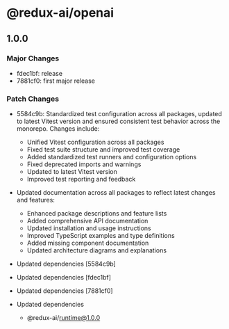 # @redux-ai/openai

## 1.0.0

### Major Changes

- fdec1bf: release
- 7881cf0: first major release

### Patch Changes

- 5584c9b: Standardized test configuration across all packages, updated to latest Vitest version and ensured consistent test behavior across the monorepo. Changes include:

  - Unified Vitest configuration across all packages
  - Fixed test suite structure and improved test coverage
  - Added standardized test runners and configuration options
  - Fixed deprecated imports and warnings
  - Updated to latest Vitest version
  - Improved test reporting and feedback

- Updated documentation across all packages to reflect latest changes and features:
  - Enhanced package descriptions and feature lists
  - Added comprehensive API documentation
  - Updated installation and usage instructions
  - Improved TypeScript examples and type definitions
  - Added missing component documentation
  - Updated architecture diagrams and explanations
- Updated dependencies [5584c9b]
- Updated dependencies [fdec1bf]
- Updated dependencies [7881cf0]
- Updated dependencies
  - @redux-ai/runtime@1.0.0
